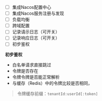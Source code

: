 
- [ ] 集成Nacos配置中心
- [ ] 集成Nacos服务注册与发现
- [ ] 负载均衡
- [ ] 跨域配置
- [ ] 记录请示日志（可开关）
- [ ] 记录响应日志（可开关）
- [ ] 初步鉴权

**初步鉴权**
- 白名单请求直接跳过
- 令牌是否存在
- 令牌令牌是否能正常解析
- 与缓存（Redis）中的令牌比较是否相同，

>令牌缓存前缀：`tenantId:userId[:token]`

